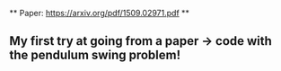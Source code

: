 ** Paper: https://arxiv.org/pdf/1509.02971.pdf **
## My first try at going from a paper -> code with the pendulum swing problem! ##

